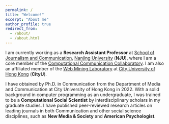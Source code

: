 ```yaml
---
permalink: /
title: "Welcome!"
excerpt: "About me"
author_profile: true
redirect_from: 
  - /about/
  - /about.html
---
```


I am currently working as a **Research Assistant Professor** at [School of Journalism and Communication](https://jc.nju.edu.cn/en9/main.htm), [Nanjing University](https://www.nju.edu.cn/EN/main.htm) (**NJU**), where I am a core member of the [Computational Communication Collaboratory](https://computational-communication.com/). I am also an affiliated member of the [Web Mining Laboratory](http://weblab.com.cityu.edu.hk/blog/) at [City University of Hong Kong](https://www.cityu.edu.hk/) (**CityU**). 

I have obtained by Ph.D. in Communication from the Department of Media and Communication at City University of Hong Kong in 2022. With a solid background in computer programming as an undergraduate, I was trained to be a **Computational Social Scientist** by interdisciplinary scholars in my graduate studies. I have published peer-reviewed research articles on leading journals in both Communication and other social science disciplines, such as **New Media & Society** and **American Psychologist**. 

<!-- ![amp](https://user-images.githubusercontent.com/13479560/192248602-d9331847-e450-4c34-a465-204e682620a4.png) -->
<!-- ![nms](https://user-images.githubusercontent.com/13479560/190389298-a3b1924d-b6aa-4c48-b75a-151f8b40d45e.png) -->

<script type='text/javascript' id='clustrmaps' src='//cdn.clustrmaps.com/map_v2.js?cl=ffffff&w=a&t=tt&d=1h3_yqLtidGBKa77va7G0NQLX5vIy9hsyF0ATc-N8GQ'></script>

<!-- <a class="twitter-timeline" href="https://twitter.com/jssyczc?ref_src=twsrc%5Etfw">Recent Tweets by Zhicong Chen</a> <script async src="https://platform.twitter.com/widgets.js" charset="utf-8"></script> -->
